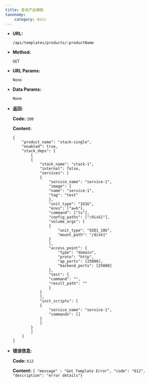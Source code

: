 ```yaml
---
title: 查询产品模板
taxonomy:
    category: docs
---
```


* **URL:**

    `/api/templates/products/:productName`

* **Method:**

    `GET`

* **URL Params:**

    `None`

* **Data Params:**

    `None`

* **返回:**

	**Code:** `200`

	**Content:** 
	
	```
    {
        "product_name": "stack-single",
        "enabled": true,
        "stack_deps": [
            [
            {
                "stack_name": "stack-1",
                "internal": false,
                "services": [
                {
                    "service_name": "service-1",
                    "image": {
                    "name": "service-1",
                    "tag": "test"
                    },
                    "unit_type": "1U1G",
                    "envs": ["a=b"],
                    "command": ["ls"],
                    "config_paths": ["/disk1"],
                    "volume_args": [
                    {
                        "unit_type": "SSD1_10G",
                        "mount_path": "/disk1"
                    }
                    ],
                    "access_point": {
                        "type": "domain",
                        "proto": "http",
                        "ap_ports": [25000],
                        "backend_ports": [25000]
                    },
                    "test": {
                    "command": "",
                    "result_path": ""
                    }
                }
                ],
                "init_scripts": [
                {
                    "service_name": "service-1",
                    "commands": []
                }
                ]
            }
            ]
        ]
    }
    ```
* **错误信息:**

	**Code:** `612`
  	
  	**Content:** `{ "message" : "Get Template Error", "code": "612", "description": "error details"}`
